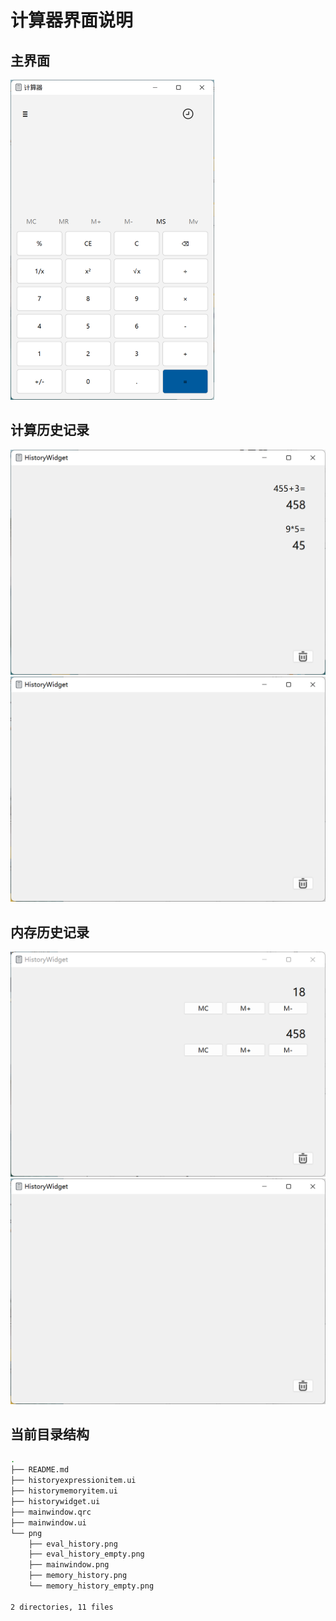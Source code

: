 # 计算器界面说明

## 主界面

<img src="./png/mainwindow.png" style="zoom:50%;" />

## 计算历史记录

<img src="./png/eval_history.png" alt="" style="zoom:50%;" />

<img src="./png/eval_history_empty.png" alt="空" style="zoom:50%;" />

## 内存历史记录

<img src="./png/memory_history.png" style="zoom:50%;" />

<img src="./png/eval_history_empty.png" alt="空" style="zoom:50%;" />

## 当前目录结构

```bash
.
├── README.md
├── historyexpressionitem.ui
├── historymemoryitem.ui
├── historywidget.ui
├── mainwindow.qrc
├── mainwindow.ui
└── png
    ├── eval_history.png
    ├── eval_history_empty.png
    ├── mainwindow.png
    ├── memory_history.png
    └── memory_history_empty.png

2 directories, 11 files
```

